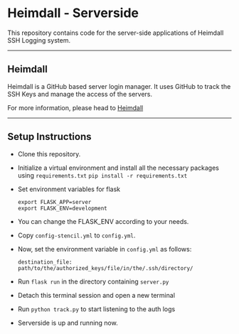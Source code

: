 # Heimdall - Serverside

This repository contains code for the server-side applications of Heimdall SSH Logging system.

---
## Heimdall

Heimdall is a GitHub based server login manager. It uses GitHub to track the SSH Keys and manage the access of the servers.

For more information, please head to [Heimdall](https://github.com/aitalshashank2/Heimdall-Master)

---

## Setup Instructions

- Clone this repository.
- Initialize a virtual environment and install all the necessary packages using ```requirements.txt```
	```pip install -r requirements.txt```

- Set environment variables for flask
	```
	export FLASK_APP=server
	export FLASK_ENV=development
	```

- You can change the FLASK_ENV according to your needs.
- Copy ```config-stencil.yml``` to ```config.yml```.

- Now, set the environment variable in ```config.yml``` as follows:
	```
	destination_file: path/to/the/authorized_keys/file/in/the/.ssh/directory/
	```

- Run ```flask run``` in the directory containing ```server.py```

- Detach this terminal session and open a new terminal

- Run `python track.py` to start listening to the auth logs

- Serverside is up and running now.
